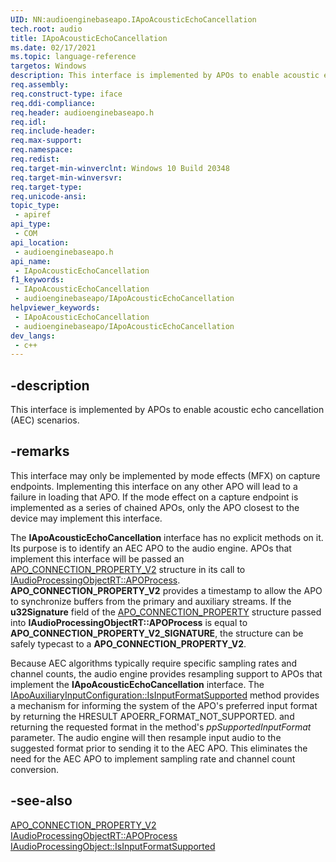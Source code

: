 ```yaml
---
UID: NN:audioenginebaseapo.IApoAcousticEchoCancellation
tech.root: audio
title: IApoAcousticEchoCancellation
ms.date: 02/17/2021
ms.topic: language-reference
targetos: Windows
description: This interface is implemented by APOs to enable acoustic echo cancellation (AEC) scenarios. 
req.assembly: 
req.construct-type: iface
req.ddi-compliance: 
req.header: audioenginebaseapo.h
req.idl: 
req.include-header: 
req.max-support: 
req.namespace: 
req.redist: 
req.target-min-winverclnt: Windows 10 Build 20348
req.target-min-winversvr: 
req.target-type: 
req.unicode-ansi: 
topic_type:
 - apiref
api_type:
 - COM
api_location:
 - audioenginebaseapo.h
api_name:
 - IApoAcousticEchoCancellation
f1_keywords:
 - IApoAcousticEchoCancellation
 - audioenginebaseapo/IApoAcousticEchoCancellation
helpviewer_keywords:
 - IApoAcousticEchoCancellation
 - audioenginebaseapo/IApoAcousticEchoCancellation
dev_langs:
 - c++
---
```


## -description

This interface is implemented by APOs to enable acoustic echo cancellation (AEC) scenarios. 

## -remarks

This interface may only be implemented by mode effects (MFX) on capture endpoints. Implementing this interface on any other APO will lead to a failure in loading that APO. If the mode effect on a capture endpoint is implemented as a series of chained APOs, only the APO closest to the device may implement this interface.

The **IApoAcousticEchoCancellation** interface has no explicit methods on it. Its purpose is to identify an AEC APO to the audio engine. APOs that implement this interface will be passed an [APO_CONNECTION_PROPERTY_V2](/windows/win32/api/audioapotypes/ns-audioapotypes-apo_connection_property_v2) structure in its call to [IAudioProcessingObjectRT::APOProcess](nf-audioenginebaseapo-iaudioprocessingobjectrt-apoprocess.md). **APO_CONNECTION_PROPERTY_V2** provides a timestamp to allow the APO to synchronize buffers from the primary and auxiliary streams. If the **u32Signature** field of the [APO_CONNECTION_PROPERTY](/windows/win32/api/audioapotypes/ns-audioapotypes-apo_connection_property) structure passed into **IAudioProcessingObjectRT::APOProcess** is equal to **APO_CONNECTION_PROPERTY_V2_SIGNATURE**, the structure can be safely typecast to a **APO_CONNECTION_PROPERTY_V2**.

Because AEC algorithms typically require specific sampling rates and channel counts, the audio engine provides resampling support to APOs that implement the **IApoAcousticEchoCancellation** interface. The [IApoAuxiliaryInputConfiguration::IsInputFormatSupported](nf-audioenginebaseapo-iapoauxiliaryinputconfiguration-isinputformatsupported.md) method provides a mechanism for informing the system of the APO's preferred input format by returning the HRESULT APOERR_FORMAT_NOT_SUPPORTED. and returning the requested format in the method's *ppSupportedInputFormat* parameter. The audio engine will then resample input audio to the suggested format prior to sending it to the AEC APO. This eliminates the need for the AEC APO to implement sampling rate and channel count conversion.


## -see-also
[APO_CONNECTION_PROPERTY_V2](/windows/win32/api/audioapotypes/ns-audioapotypes-apo_connection_property_v2)
[IAudioProcessingObjectRT::APOProcess](nf-audioenginebaseapo-iaudioprocessingobjectrt-apoprocess.md)
[IAudioProcessingObject::IsInputFormatSupported](nf-audioenginebaseapo-iapoauxiliaryinputconfiguration-isinputformatsupported.md)

